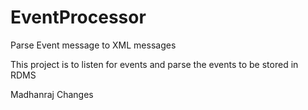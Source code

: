 # EventProcessor
Parse Event message to XML messages

This project is to listen for events and parse the events to be stored in RDMS

Madhanraj Changes
